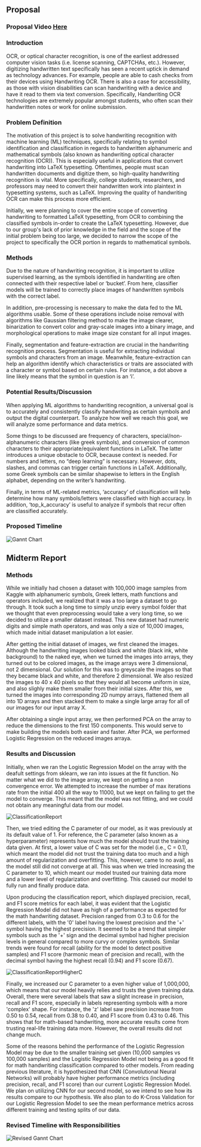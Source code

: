 
## Proposal

### Proposal Video [Here](https://youtu.be/DIuXN7JMonY)

### Introduction
OCR, or optical character recognition, is one of the earliest addressed computer vision tasks (i.e. license scanning, CAPTCHAs, etc.). However, digitizing handwritten text specifically has seen a recent uptick in demand as technology advances. For example, people are able to cash checks from their devices using Handwriting OCR. There is also a case for accessibility, as those with vision disabilities can scan handwriting with a device and have it read to them via text conversion. Specifically, Handwriting OCR technologies are extremely popular amongst students, who often scan their handwritten notes or work for online submission.

### Problem Definition
The motivation of this project is to solve handwriting recognition with machine learning (ML) techniques, specifically relating to symbol identification and classification in regards to handwritten alphanumeric and mathematical symbols (also known as handwriting optical character recognition (OCR)). This is especially useful in applications that convert handwriting into LaTeX typesetting. Oftentimes, people must scan handwritten documents and digitize them, so high-quality handwriting recognition is vital. More specifically, college students, researchers, and professors may need to convert their handwritten work into plaintext in typesetting systems, such as LaTeX. Improving the quality of handwriting OCR can make this process more efficient.

Initially, we were planning to cover the entire scope of converting handwriting to formatted LaTeX typesetting, from OCR to combining the classified symbols in-order to create the LaTeX typesetting. However, due to our group's lack of prior knowledge in the field and the scope of the initial problem being too large, we decided to narrow the scope of the project to specifically the OCR portion in regards to mathematical symbols.

### Methods
 Due to the nature of handwriting recognition, it is important to utilize supervised learning, as the symbols identified in handwriting are often connected with their respective label or ‘bucket’. From here, classifier models will be trained to correctly place images of handwritten symbols with the correct label.

In addition, pre-processing is necessary to make the data fed to the ML algorithms usable. Some of these operations include noise removal with algorithms like Gaussian filtering method to make the image clearer, binarization to convert color and gray-scale images into a binary image, and morphological operations to make image size constant for all input images.

Finally, segmentation and feature-extraction are crucial in the handwriting recognition process. Segmentation is useful for extracting individual symbols and characters from an image. Meanwhile, feature-extraction can help an algorithm identify which characteristics or traits are associated with a character or symbol based on certain rules. For instance, a dot above a line likely means that the symbol in question is an ‘i’.

### Potential Results/Discussion
 When applying ML algorithms to handwriting recognition, a universal goal is to accurately and consistently classify handwriting as certain symbols and output the digital counterpart. To analyze how well we reach this goal, we will analyze some performance and data metrics. 

Some things to be discussed are frequency of characters, special/non-alphanumeric characters (like greek symbols), and conversion of common characters to their appropriate/equivalent functions in LaTeX. The latter introduces a unique obstacle to OCR, because context is needed. For numbers and letters, no “deep learning” is necessary. However, dots, slashes, and commas can trigger certain functions in LaTeX. Additionally, some Greek symbols can be similar shapewise to letters in the English alphabet, depending on the writer’s handwriting.

Finally, in terms of ML-related metrics, ‘accuracy’ of classification will help determine how many symbols/letters were classified with high accuracy. In addition, ‘top_k_accuracy’ is useful to analyze if symbols that recur often are classified accurately.



### Proposed Timeline
![Gannt Chart](/docs/assets/gannt.png)


## Midterm Report
### Methods
  While we initially had chosen a dataset with 100,000 image samples from Kaggle with alphanumeric symbols, Greek letters, math functions and operators included, we  realized that it was a too large a dataset to go through. It took such a long time to simply unzip every symbol folder that we thought that even preprocessing would take a very long time, so we decided to utilize a smaller dataset instead. This new dataset had numeric digits and simple math operators, and was only a size of 10,000 images, which made initial dataset manipulation a lot easier. 
  
  After getting the initial dataset of images, we first cleaned the images. Although the handwriting images looked black and white (black ink, white background) to the naked eye, when we turned the images into arrays, they turned out to be colored images, as the image arrays were 3 dimensional, not 2 dimensional. Our solution for this was to greyscale the images so that they became black and white, and therefore 2 dimensional. We also resized the images to 40 x 40 pixels so that they would all become uniform in size, and also slighly make them smaller from their initial sizes. After this, we turned the images into corresponding 2D numpy arrays, flattened them all into 1D arrays and then stacked them to make a single large array for all of our images for our input array X. 
  
  After obtaining a single input array, we then performed PCA on the array to reduce the dimensions to the first 150 components. This would serve to make building the models both easier and faster. After PCA, we performed Logistic Regression on the reduced images arraya. 

### Results and Discussion
  Initially, when we ran the Logistic Regression Model on the array with the deafult settings from sklearn, we ran into issues at the fit function. No matter what we did to the image array, we kept on getting a non convergence error. We attempted to increase the number of max iterations rate from the initial 400 all the way to 11000, but we kept on failing to get the model to converge. This meant that the model was not fitting, and we could not obtain any meaningful data from our model.

![ClassificationReport](/docs/assets/classreport.png)

Then, we tried editing the C parameter of our model, as it was previously at its default value of 1. For reference, the C parameter (also known as a hyperparameter) represents how much the model should trust the training data given. At first, a lower value of C was set for the model (i.e., C = 0.1), which meant the model did not trust the training data too much and a high amount of regularization and overfitting. This, however, came to no avail, as the model still did not converge at all. This was when we tried increasing the C parameter to 10, which meant our model trusted our training data more and a lower level of regularization and overfitting. This caused our model to fully run and finally produce data.

Upon producing the classification report, which displayed precision, recall, and F1 score metrics for each label, it was evident that the Logistic Regression Model did not have as high of a performance as expected for the math handwriting dataset. Precision ranged from 0.3 to 0.6 for the different labels, with the '0' label having the lowest precision and the '+' symbol having the highest precision. It seemed to be a trend that simpler symbols such as the '+' sign and the decimal symbol had higher precision levels in general compared to more curvy or complex symbols. Similar trends were found for recall (ability for the model to detect positive samples) and F1 score (harmonic mean of precision and recall), with the decimal symbol having the highest recall (0.94) and F1 score (0.67).

![ClassificationReportHigherC](/docs/assets/class_model_higher_c_value.png)

Finally, we increased our C parameter to a even higher value of 1,000,000, which means that our model heavily relies and trusts the given training data. Overall, there were several labels that saw a slight increase in precision, recall and F1 score, especially in labels representing symbols with a more 'complex' shape. For instance, the 'z' label saw precision increase from 0.50 to 0.54, recall from 0.38 to 0.40, and F1 score from 0.43 to 0.46. This shows that for math-based handwriting, more accurate results come from trusting real-life training data more. However, the overall results did not change much.

Some of the reasons behind the performance of the Logistic Regression Model may be due to the smaller training set given (10,000 samples vs 100,000 samples) and the Logistic Regression Model not being as a good fit for math handwriting classification compared to other models. From reading previous literature, it is hypothesized that CNN (Convolutional Neural Networks) will probably have higher performance metrics (including precision, recall, and F1 score) than our current Logistic Regression Model. We plan on utilizing CNN for our second model, so we intend to see how its results compare to our hypothesis. We also plan to do K-Cross  Validation for our Logistic Regression Model to see the mean performance metrics across different training and testing splits of our data.

### Revised Timeline with Responsibilities
![Revised Gannt Chart](/docs/assets/ganttchart_midterm_update_math_ocr.png)
